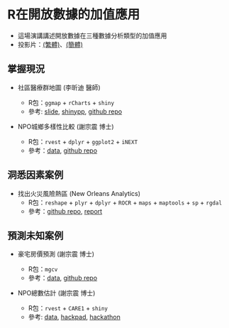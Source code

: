 # R在開放數據的加值應用
- 這場演講講述開放數據在三種數據分析類型的加值應用
- 投影片：[(繁體)](http://johnsonhsieh.github.io/OpenDataWithR/index_zh_tw.html)、[(簡體)](http://johnsonhsieh.github.io/OpenDataWithR/index.html)


## 掌握現況
- 社區醫療群地圖 (李昕迪 醫師)
  - R包：`ggmap` + `rCharts` + `shiny`
  - 參考: [slide](http://mcdlee.github.io/gisVisualization), [shinypp](https://mcdlee.shinyapps.io/communitymedcare), [github repo](https://github.com/mcdlee/communitymedcare)
  
- NPO城鄉多樣性比較 (謝宗震 博士)
  - R包：`rvest` + `dplyr` + `ggplot2` + `iNEXT`
  - 參考：[data](https://github.com/JohnsonHsieh/OpenDataWithR/blob/master/data/NGO%20lists%20-%20%E8%81%AF%E5%90%88%E5%8B%B8%E5%8B%9F.csv), [github repo](https://github.com/JohnsonHsieh/OpenDataWithR/)

## 洞悉因素案例
- 找出火災風險熱區 (New Orleans Analytics)
  - R包：`reshape` + `plyr` + `dplyr` + `ROCR` + `maps` + `maptools` + `sp` + `rgdal`
  - 參考：[github repo](https://github.com/cno-opa/smoke-alarm-outreach), [report](http://nola.gov/performance-and-accountability/nolalytics/files/full-report-on-analytics-informed-smoke-alarm-outr/)

## 預測未知案例
- 豪宅房價預測 (謝宗震 博士)
  - R包：`mgcv`
  - 參考：[data](https://github.com/JohnsonHsieh/OpenDataWithR/blob/master/data/dat1.rds), [github repo](https://github.com/JohnsonHsieh/study-area-statR)
  
- NPO總數估計 (謝宗震 博士)
  - R包：`rvest` + `CARE1` + `shiny`
  - 參考: [data](https://github.com/JohnsonHsieh/OpenDataWithR/blob/master/data/npoList.csv), [hackpad](https://dsp.hackpad.com/-NPO-WcWRyZSZFge), [hackathon](http://hack.dsp.im/d4sg-hackathon/https%253A%252F%252Fgoo.gl%252FPFEpD2)
